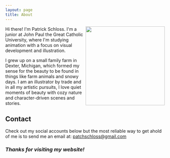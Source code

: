 ```yaml
---
layout: page
title: About
---
```


<img align="right" width="250" height="250" src="https://github.com/patchschloss/patchschloss.github.io/assets/14957489/eda5d7dc-7dad-4b6f-980c-a16e91918c6b">

Hi there! I'm Patrick Schloss. 
I'm a junior at John Paul the Great Catholic University, where I'm studying animation with a focus on visual development and illustration. 

I grew up on a small family farm in Dexter, Michigan, which formed my sense for the beauty to be found in things like farm animals and snowy days. I am an illustrator by trade and in all my artistic pursuits, I love quiet moments of beauty with cozy nature and character-driven scenes and stories.

## Contact
Check out my social accounts below but the most reliable way to get ahold of me is to send me an email at: patchschloss@gmail.com

### <em>Thanks for visiting my website!</em>
